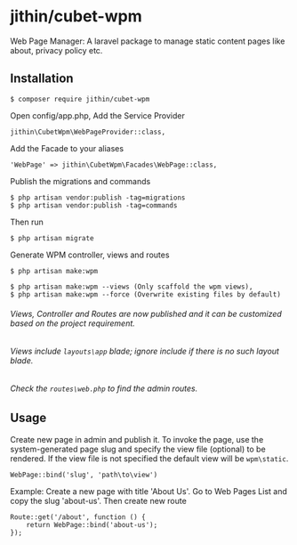 # jithin/cubet-wpm
Web Page Manager: A laravel package to manage static content pages like about, privacy policy etc.
## Installation ##

```
$ composer require jithin/cubet-wpm
```

Open config/app.php, Add the Service Provider
```
jithin\CubetWpm\WebPageProvider::class,
```

Add the Facade to your aliases
```
'WebPage' => jithin\CubetWpm\Facades\WebPage::class,
```

Publish the migrations and commands 
```
$ php artisan vendor:publish -tag=migrations
$ php artisan vendor:publish -tag=commands

```

Then run 
```
$ php artisan migrate
```

Generate WPM controller, views and routes
```
$ php artisan make:wpm 
```
```
$ php artisan make:wpm --views (Only scaffold the wpm views), 
$ php artisan make:wpm --force (Overwrite existing files by default)
```

###### Views, Controller and Routes are now published and it can be customized based on the project requirement.
###### Views include `layouts\app` blade; ignore include if there is no such layout blade.
###### Check the `routes\web.php` to find the admin routes.

## Usage
Create new page in admin and publish it. To invoke the page, use the system-generated page slug and specify the view file (optional) to be rendered. If the view file is not specified the default view will be `wpm\static`.
```
WebPage::bind('slug', 'path\to\view')
```

Example:
Create a new page with title 'About Us'. Go to Web Pages List and copy the slug 'about-us'.
Then create new route
```
Route::get('/about', function () {
	return WebPage::bind('about-us');
});
```

